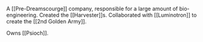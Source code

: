 A [[Pre-Dreamscourge]] company, responsible for a large amount of bio-engineering. Created the [[Harvester]]s. Collaborated with [[Luminotron]] to create the [[2nd Golden Army]].

Owns [[Psioch]].